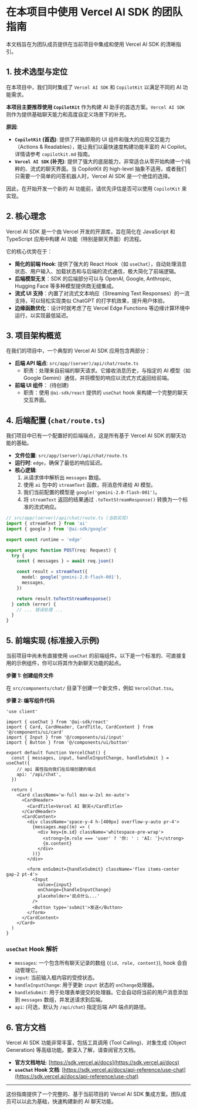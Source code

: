# 在本项目中使用 Vercel AI SDK 的团队指南

本文档旨在为团队成员提供在当前项目中集成和使用 Vercel AI SDK 的清晰指引。

## 1. 技术选型与定位

在本项目中，我们同时集成了 `Vercel AI SDK` 和 `CopilotKit` 以满足不同的 AI 功能需求。

**本项目主要推荐使用 `CopilotKit`** 作为构建 AI 助手的首选方案。`Vercel AI SDK` 则作为提供基础聊天能力和高度自定义场景下的补充。

**原因**:

- **`CopilotKit` (首选)**: 提供了开箱即用的 UI 组件和强大的应用交互能力（Actions & Readables），能让我们以最快速度构建功能丰富的 AI Copilot。详情请参考 `copilotkit.md` 指南。
- **`Vercel AI SDK` (补充)**: 提供了强大的底层能力，非常适合从零开始构建一个纯粹的、流式的聊天界面。当 CopilotKit 的 high-level 抽象不适用，或者我们只需要一个简单的问答机器人时，Vercel AI SDK 是一个绝佳的选择。

因此，在开始开发一个新的 AI 功能前，请优先评估是否可以使用 `CopilotKit` 来实现。

## 2. 核心理念

Vercel AI SDK 是一个由 Vercel 开发的开源库，旨在简化在 JavaScript 和 TypeScript 应用中构建 AI 功能（特别是聊天界面）的流程。

它的核心优势在于：

- **简化的前端 Hook**: 提供了强大的 React Hook（如 `useChat`），自动处理消息状态、用户输入、加载状态和与后端的流式通信，极大简化了前端逻辑。
- **后端模型无关**：SDK 的后端部分可以与 OpenAI, Google, Anthropic, Hugging Face 等多种模型提供商无缝集成。
- **流式 UI 支持**：内置了对流式文本响应（Streaming Text Responses）的一流支持，可以轻松实现类似 ChatGPT 的打字机效果，提升用户体验。
- **边缘函数优化**：设计时就考虑了在 Vercel Edge Functions 等边缘计算环境中运行，以实现最低延迟。

## 3. 项目架构概览

在我们的项目中，一个典型的 Vercel AI SDK 应用包含两部分：

- **后端 API 端点**: `src/app/(server)/api/chat/route.ts`
  - 职责：处理来自前端的聊天请求。它接收消息历史，与指定的 AI 模型（如 Google Gemini）通信，并将模型的响应以流式方式返回给前端。
- **前端 UI 组件**： (待创建)
  - 职责：使用 `@ai-sdk/react` 提供的 `useChat` hook 来构建一个完整的聊天交互界面。

## 4. 后端配置 (`chat/route.ts`)

我们项目中已有一个配置好的后端端点，这是所有基于 Vercel AI SDK 的聊天功能的基础。

- **文件位置**: `src/app/(server)/api/chat/route.ts`
- **运行时**: `edge`，确保了最低的响应延迟。
- **核心逻辑**:
  1.  从请求体中解析出 `messages` 数组。
  2.  使用 `ai` 包中的 `streamText` 函数，将消息传递给 AI 模型。
  3.  我们当前配置的模型是 `google('gemini-2.0-flash-001')`。
  4.  将 `streamText` 返回的结果通过 `.toTextStreamResponse()` 转换为一个标准的流式响应。

```typescript
// src/app/(server)/api/chat/route.ts (当前实现)
import { streamText } from 'ai'
import { google } from '@ai-sdk/google'

export const runtime = 'edge'

export async function POST(req: Request) {
  try {
    const { messages } = await req.json()

    const result = streamText({
      model: google('gemini-2.0-flash-001'),
      messages,
    })

    return result.toTextStreamResponse()
  } catch (error) {
    // ... 错误处理 ...
  }
}
```

## 5. 前端实现 (标准接入示例)

当前项目中尚未有直接使用 `useChat` 的前端组件。以下是一个标准的、可直接复用的示例组件，你可以将其作为新聊天功能的起点。

**步骤 1: 创建组件文件**

在 `src/components/chat/` 目录下创建一个新文件，例如 `VercelChat.tsx`。

**步骤 2: 编写组件代码**

```tsx
'use client'

import { useChat } from '@ai-sdk/react'
import { Card, CardHeader, CardTitle, CardContent } from '@/components/ui/card'
import { Input } from '@/components/ui/input'
import { Button } from '@/components/ui/button'

export default function VercelChat() {
  const { messages, input, handleInputChange, handleSubmit } = useChat({
    // api 属性指向我们在后端创建的端点
    api: '/api/chat',
  })

  return (
    <Card className='w-full max-w-2xl mx-auto'>
      <CardHeader>
        <CardTitle>Vercel AI 聊天</CardTitle>
      </CardHeader>
      <CardContent>
        <div className='space-y-4 h-[400px] overflow-y-auto pr-4'>
          {messages.map((m) => (
            <div key={m.id} className='whitespace-pre-wrap'>
              <strong>{m.role === 'user' ? '你: ' : 'AI: '}</strong>
              {m.content}
            </div>
          ))}
        </div>

        <form onSubmit={handleSubmit} className='flex items-center gap-2 pt-4'>
          <Input
            value={input}
            onChange={handleInputChange}
            placeholder='说点什么...'
          />
          <Button type='submit'>发送</Button>
        </form>
      </CardContent>
    </Card>
  )
}
```

### `useChat` Hook 解析

- `messages`: 一个包含所有聊天记录的数组 (`{id, role, content}`), hook 会自动管理它。
- `input`: 当前输入框内容的受控状态。
- `handleInputChange`: 用于更新 `input` 状态的 `onChange`处理器。
- `handleSubmit`: 用于处理表单提交的处理器。它会自动将当前的用户消息添加到 `messages` 数组，并发送请求到后端。
- `api`: (可选，默认为 `/api/chat`) 指定后端 API 端点的路径。

## 6. 官方文档

Vercel AI SDK 功能非常丰富，包括工具调用 (Tool Calling)、对象生成 (Object Generation) 等高级功能。要深入了解，请查阅官方文档。

- **官方文档地址**: [https://sdk.vercel.ai/docs](https://sdk.vercel.ai/docs)
- **`useChat` Hook 文档**: [https://sdk.vercel.ai/docs/api-reference/use-chat](https://sdk.vercel.ai/docs/api-reference/use-chat)

---

这份指南提供了一个完整的、基于当前项目的 Vercel AI SDK 集成方案。团队成员可以以此为基础，快速构建新的 AI 聊天功能。
